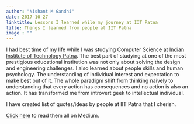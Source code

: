 ```yaml
---
author: "Nishant M Gandhi"
date: 2017-10-27
linktitle: Lessons I learned while my journey at IIT Patna
title: Things I learned from people at IIT Patna
image : ""
---
```


I had best time of my life while I was studying Computer Science at [Indian Institute of Technology Patna](https://www.iitp.ac.in/). The best part of studying at one of the most prestigious educational institution was not only about solving the design and engineering challenges. I also learned about people skills and human psychology. The understanding of individual interest and expectation to make best out of it. The whole paradigm shift from thinking naively to understanding that every action has consequences and no action is also an action. It has transformed me from introvert geek to intellectual individual.

I have created list of quotes/ideas by people at IIT Patna that I cherish.

[Click here](https://medium.com/@nishantgandhi99/lessons-i-learned-while-my-journey-at-iit-patna-d5aba43ea231) to read them all on Medium.
